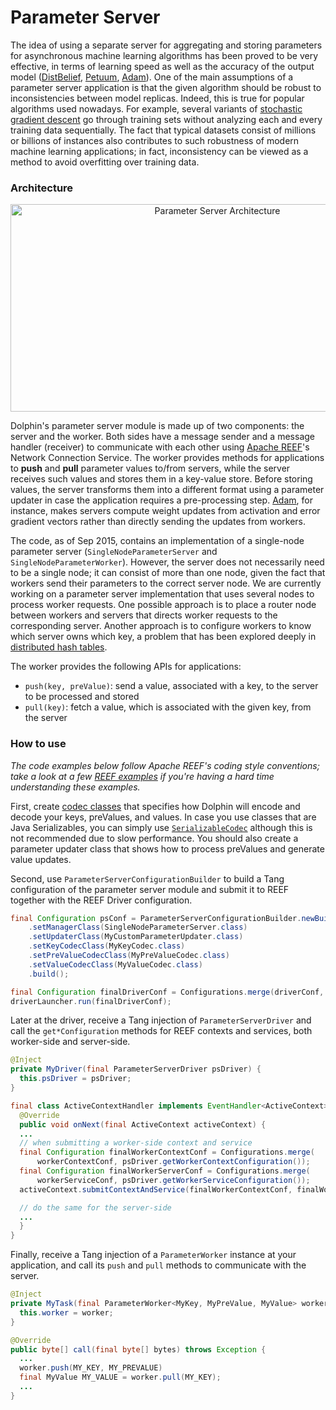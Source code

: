 Parameter Server
================

The idea of using a separate server for aggregating and storing parameters for asynchronous machine learning algorithms has been proved to be very effective, in terms of learning speed as well as the accuracy of the output model ([DistBelief](http://papers.nips.cc/paper/4687-large-scale-distributed-deep-networks.pdf), [Petuum](http://www.cs.cmu.edu/~./seunghak/petuum-13-weidai.pdf), [Adam](https://www.usenix.org/system/files/conference/osdi14/osdi14-paper-chilimbi.pdf)). One of the main assumptions of a parameter server application is that the given algorithm should be robust to inconsistencies between model replicas. Indeed, this is true for popular algorithms used nowadays. For example, several variants of [stochastic gradient descent](https://en.wikipedia.org/wiki/Stochastic_gradient_descent) go through training sets without analyzing each and every training data sequentially. The fact that typical datasets consist of millions or billions of instances also contributes to such robustness of modern machine learning applications; in fact, inconsistency can be viewed as a method to avoid overfitting over training data.

### Architecture

<p align="center"><img src="http://cmslab.snu.ac.kr/home/wp-content/uploads/2015/09/Parameter-Server.png" alt="Parameter Server Architecture" width="646px" height="332px"/></p>

Dolphin's parameter server module is made up of two components: the server and the worker. Both sides have a message sender and a message handler (receiver) to communicate with each other using [Apache REEF](http://reef.incubator.apache.org/)'s Network Connection Service. The worker provides methods for applications to **push** and **pull** parameter values to/from servers, while the server receives such values and stores them in a key-value store. Before storing values, the server transforms them into a different format using a parameter updater in case the application requires a pre-processing step. [Adam](https://www.usenix.org/system/files/conference/osdi14/osdi14-paper-chilimbi.pdf), for instance, makes servers compute weight updates from activation and error gradient vectors rather than directly sending the updates from workers.

The code, as of Sep 2015, contains an implementation of a single-node parameter server (`SingleNodeParameterServer` and `SingleNodeParameterWorker`). However, the server does not necessarily need to be a single node; it can consist of more than one node, given the fact that workers send their parameters to the correct server node. We are currently working on a parameter server implementation that uses several nodes to process worker requests. One possible approach is to place a router node between workers and servers that directs worker requests to the corresponding server. Another approach is to configure workers to know which server owns which key, a problem that has been explored deeply in [distributed hash tables](https://en.wikipedia.org/wiki/Distributed_hash_table).

The worker provides the following APIs for applications:
* `push(key, preValue)`: send a value, associated with a key, to the server to be processed and stored
* `pull(key)`: fetch a value, which is associated with the given key, from the server

### How to use
 *The code examples below follow Apache REEF's coding style conventions; take a look at a few [REEF examples](https://cwiki.apache.org/confluence/display/REEF/Tutorials) if you're having a hard time understanding these examples.*

First, create [codec classes](https://github.com/apache/incubator-reef/blob/master/lang/java/reef-common/src/main/java/org/apache/reef/io/serialization/Codec.java) that specifies how Dolphin will encode and decode your keys, preValues, and values. In case you use classes that are Java Serializables, you can simply use [`SerializableCodec`](https://github.com/apache/incubator-reef/blob/master/lang/java/reef-common/src/main/java/org/apache/reef/io/serialization/SerializableCodec.java) although this is not recommended due to slow performance. You should also create a parameter updater class that shows how to process preValues and generate value updates.

Second, use `ParameterServerConfigurationBuilder` to build a Tang configuration of the parameter server module and submit it to REEF together with the REEF Driver configuration.
```Java
final Configuration psConf = ParameterServerConfigurationBuilder.newBuilder()
    .setManagerClass(SingleNodeParameterServer.class)
    .setUpdaterClass(MyCustomParameterUpdater.class)
    .setKeyCodecClass(MyKeyCodec.class)
    .setPreValueCodecClass(MyPreValueCodec.class)
    .setValueCodecClass(MyValueCodec.class)
    .build();

final Configuration finalDriverConf = Configurations.merge(driverConf, psConf);
driverLauncher.run(finalDriverConf);
```

Later at the driver, receive a Tang injection of `ParameterServerDriver` and call the `get*Configuration` methods for REEF contexts and services, both worker-side and server-side.
```Java
@Inject
private MyDriver(final ParameterServerDriver psDriver) {
  this.psDriver = psDriver;
}

final class ActiveContextHandler implements EventHandler<ActiveContext> {
  @Override
  public void onNext(final ActiveContext activeContext) {
  ...
  // when submitting a worker-side context and service
  final Configuration finalWorkerContextConf = Configurations.merge(
      workerContextConf, psDriver.getWorkerContextConfiguration());
  final Configuration finalWorkerServerConf = Configurations.merge(
      workerServiceConf, psDriver.getWorkerServiceConfiguration());
  activeContext.submitContextAndService(finalWorkerContextConf, finalWorkerServiceConf);

  // do the same for the server-side
  ...
  }
}
```

Finally, receive a Tang injection of a `ParameterWorker` instance at your application, and call its `push` and `pull` methods to communicate with the server.

```Java
@Inject
private MyTask(final ParameterWorker<MyKey, MyPreValue, MyValue> worker) {
  this.worker = worker;
}

@Override
public byte[] call(final byte[] bytes) throws Exception {
  ...
  worker.push(MY_KEY, MY_PREVALUE)
  final MyValue MY_VALUE = worker.pull(MY_KEY);
  ...
}

```
